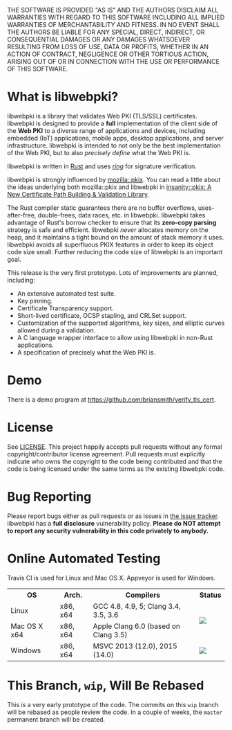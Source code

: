 THE SOFTWARE IS PROVIDED "AS IS" AND THE AUTHORS DISCLAIM ALL WARRANTIES
WITH REGARD TO THIS SOFTWARE INCLUDING ALL IMPLIED WARRANTIES OF
MERCHANTABILITY AND FITNESS. IN NO EVENT SHALL THE AUTHORS BE LIABLE FOR
ANY SPECIAL, DIRECT, INDIRECT, OR CONSEQUENTIAL DAMAGES OR ANY DAMAGES
WHATSOEVER RESULTING FROM LOSS OF USE, DATA OR PROFITS, WHETHER IN AN
ACTION OF CONTRACT, NEGLIGENCE OR OTHER TORTIOUS ACTION, ARISING OUT OF
OR IN CONNECTION WITH THE USE OR PERFORMANCE OF THIS SOFTWARE.



What is libwebpki?
==================

libwebpki is a library that validates Web PKI (TLS/SSL) certificates. libwebpki
is designed to provide a **full** implementation of the client side of the
**Web PKI** to a diverse range of applications and devices,
including embedded (IoT) applications, mobile apps, desktop applications, and
server infrastructure. libwebpki is intended to not only be the best
implementation of the Web PKI, but to also *precisely define* what the Web PKI
is.

libwebpki is written in [Rust](https://www.rust-lang.org/) and uses
[*ring*](https://github.com/briansmith/ring) for signature verification.

libwebpki is strongly influenced by
[mozilla::pkix](https://github.com/briansmith/mozillapkix). You can read a
little about the ideas underlying both mozilla::pkix and libwebpki in
[insanity::pkix: A New Certificate Path Building & Validation
Library](https://briansmith.org/insanity-pkix.html).

The Rust compiler static guarantees there are no buffer overflows,
uses-after-free, double-frees, data races, etc. in libwebpki. libwebpki takes
advantage of Rust's borrow checker to ensure that its **zero-copy parsing**
strategy is safe and efficient. libwebpki *never* allocates memory on the heap,
and it maintains a tight bound on the amount of stack memory it uses. libwebpki
avoids all superfluous PKIX features in order to keep its object code size
small. Further reducing the code size of libwebpki is an important goal.

This release is the very first prototype. Lots of improvements are planned,
including:

* An extensive automated test suite.
* Key pinning.
* Certificate Transparency support.
* Short-lived certificate, OCSP stapling, and CRLSet support.
* Customization of the supported algorithms, key sizes, and elliptic curves
  allowed during a validation.
* A C language wrapper interface to allow using libwebpki in non-Rust
  applications.
* A specification of precisely what the Web PKI is.



Demo
====

There is a demo program at https://github.com/briansmith/verify_tls_cert.



License
=======

See [LICENSE](LICENSE). This project happily accepts pull requests without any
formal copyright/contributor license agreement. Pull requests must explicitly
indicate who owns the copyright to the code being contributed and that the code
is being licensed under the same terms as the existing libwebpki code.



Bug Reporting
=============

Please report bugs either as pull requests or as issues in [the issue
tracker](https://github.com/briansmith/webpki/issues). libwebpki has a
**full disclosure** vulnerability policy. **Please do NOT attempt to report
any security vulnerability in this code privately to anybody.**



Online Automated Testing
========================

Travis CI is used for Linux and Mac OS X. Appveyor is used for Windows.

<table>
<tr><th>OS</th><th>Arch.</th><th>Compilers</th><th>Status</th>
<tr><td>Linux</td>
    <td>x86, x64<td>GCC 4.8, 4.9, 5; Clang 3.4, 3.5, 3.6</td>
    <td rowspan=2><a title="Build Status" href=https://travis-ci.org/briansmith/webpki><img src=https://travis-ci.org/briansmith/webpki.svg?branch=wip></a>
</tr>
<tr><td>Mac OS X x64</td>
    <td>x86, x64</td>
    <td>Apple Clang 6.0 (based on Clang 3.5)</td>
</tr>
<tr><td>Windows</td>
    <td>x86, x64</td>
    <td>MSVC 2013 (12.0), 2015 (14.0)</td>
    <td><a title="Build Status" href=https://ci.appveyor.com/project/briansmith/webpki/branch/wip><img src=https://ci.appveyor.com/api/projects/status/oypnhn7d5c8lpplw/branch/wip?svg=true></a>
</tr>
</table>



This Branch, ```wip```, Will Be Rebased
=======================================

This is a very early prototype of the code. The commits on this ```wip```
branch will be rebased as people review the code. In a couple of weeks, the
```master``` permanent branch will be created.
